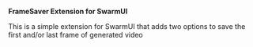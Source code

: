 **FrameSaver Extension for SwarmUI**

This is a simple extension for SwarmUI that adds two options to save the first and/or last frame of generated video

